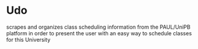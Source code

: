 # Udo
scrapes and organizes class scheduling information from the PAUL/UniPB platform in order to present the user with an easy way to schedule classes for this University
